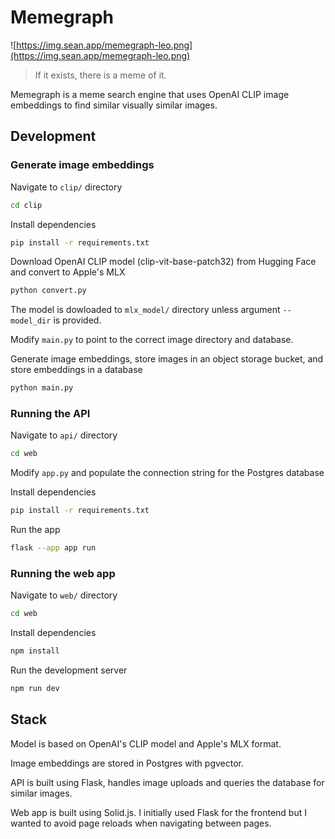 # Memegraph

![https://img.sean.app/memegraph-leo.png](https://img.sean.app/memegraph-leo.png)

> If it exists, there is a meme of it.

Memegraph is a meme search engine that uses OpenAI CLIP image embeddings to find similar visually similar images.

## Development

### Generate image embeddings

Navigate to `clip/` directory

```bash
cd clip
```

Install dependencies

```bash
pip install -r requirements.txt
```

Download OpenAI CLIP model (clip-vit-base-patch32) from Hugging Face and convert to Apple's MLX

```bash
python convert.py
```

The model is dowloaded to `mlx_model/` directory unless argument `--model_dir` is provided.

Modify `main.py` to point to the correct image directory and database.

Generate image embeddings, store images in an object storage bucket, and store embeddings in a database

```bash
python main.py
```

### Running the API

Navigate to `api/` directory

```bash
cd web
```

Modify `app.py` and populate the connection string for the Postgres database

Install dependencies

```bash
pip install -r requirements.txt
```

Run the app

```bash
flask --app app run
```

### Running the web app

Navigate to `web/` directory

```bash
cd web
```

Install dependencies

```bash
npm install
```

Run the development server

```bash
npm run dev
```

## Stack

Model is based on OpenAI's CLIP model and Apple's MLX format.

Image embeddings are stored in Postgres with pgvector.

API is built using Flask, handles image uploads and queries the database for similar images.

Web app is built using Solid.js. I initially used Flask for the frontend but I wanted to avoid page reloads when navigating between pages.
